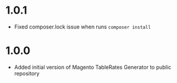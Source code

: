 1.0.1
=============
* Fixed composer.lock issue when runs `composer install`

1.0.0
=============
* Added initial version of Magento TableRates Generator to public repository
